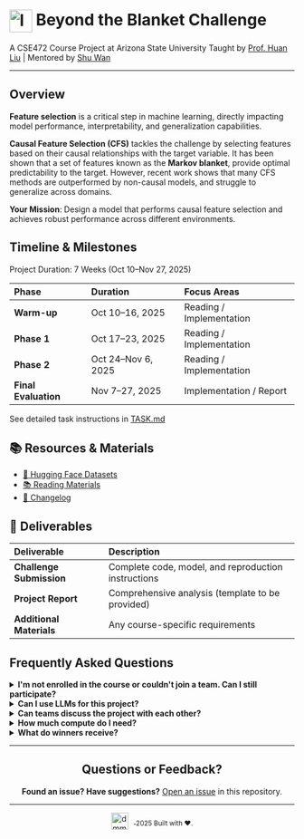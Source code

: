 # <img src="docs/logo.png" alt="logo" width="40" style="vertical-align:middle;"/> Beyond the Blanket Challenge

A CSE472 Course Project at Arizona State University
Taught by [Prof. Huan Liu](https://faculty.engineering.asu.edu/huanliu/) | Mentored by [Shu Wan](https://shu-wan.github.io/)

---

## Overview

**Feature selection** is a critical step in machine learning, directly impacting model
performance, interpretability, and generalization capabilities.

**Causal Feature Selection (CFS)** tackles the challenge by selecting features based on their causal
relationships with the target variable. It has been shown that a set of features known as the
**Markov blanket**, provide optimal predictability to the target.
However, recent work shows that many CFS methods are outperformed by non-causal models,
and struggle to generalize across domains.

**Your Mission**: Design a model that performs causal feature selection and achieves
robust performance across different environments.

## Timeline & Milestones

Project Duration: 7 Weeks (Oct 10–Nov 27, 2025)

| Phase                  | Duration           | Focus Areas                  |
| :--------------------- | :----------------- | :--------------------------- |
| **Warm-up**          | Oct 10–16, 2025    | Reading / Implementation |
| **Phase 1**          | Oct 17–23, 2025    | Reading / Implementation |
| **Phase 2**          | Oct 24–Nov 6, 2025 | Reading / Implementation |
| **Final Evaluation** | Nov 7–27, 2025     | Implementation / Report  |

See detailed task instructions in [TASK.md](docs/TASK.md)

## 📚 Resources & Materials

* [🤗 Hugging Face Datasets](https://huggingface.co/datasets/Shuwan/*SE472-blanket-challenge)
* [📚 Reading Materials](docs/READING.md)
* [📝 Changelog](CHANGELOG.md)

## 🎯 Deliverables

| **Deliverable** | **Description** |
|:---|:---|
| **Challenge Submission** | Complete code, model, and reproduction instructions |
| **Project Report** | Comprehensive analysis (template to be provided) |
| **Additional Materials** | Any course-specific requirements |

## Frequently Asked Questions

<details>
<summary><strong> I'm not enrolled in the course or couldn't join a team. Can I still participate?</strong></summary>

**Yes!** All materials are public—feel free to follow along and ask questions.
We welcome independent learners and contributors.

</details>

<details>
<summary><strong> Can I use LLMs for this project?</strong></summary>

**Absolutely!** LLMs are encouraged for brainstorming and assistance. However, you must:

* Disclose where they were used in your final report
* Verify the correctness of any generated content
* Take full responsibility for all submitted work

</details>

<details>
<summary><strong> Can teams discuss the project with each other?</strong></summary>

Yes, but only discuss high-level ideas and concepts. Do not share code or specific implementation details.
All submissions must be your own work

</details>

<details>
<summary><strong> How much compute do I need?</strong></summary>

**Moderate requirements:**

* Access to Sol should be sufficient
* Google offers free Colab Pro for student accounts
* Most experiments can run on standard hardware

</details>

<details>
<summary><strong> What do winners receive?</strong></summary>

**Glory and more:**

* :trophy: Glory, :point_up: Eternal bragging rights
* Potential research and publication opportunities

</details>

---

<div align="center">

## Questions or Feedback?

**Found an issue? Have suggestions?**
[Open an issue](https://github.com/Shu-Wan/CSE472-blanket-challenge/issues) in this repository.

</div>

---

<p align="center">
  <a href="https://github.com/DMML-ASU/DMML/wiki">
     <img src="https://avatars.githubusercontent.com/u/30509390?s=200&v=4"
         alt="dmml_logo"
         height="30"
         style="vertical-align:middle; margin-right:10px;" />
  </a>
  <sub>2025 Built with ❤️.</sub>
</p>
